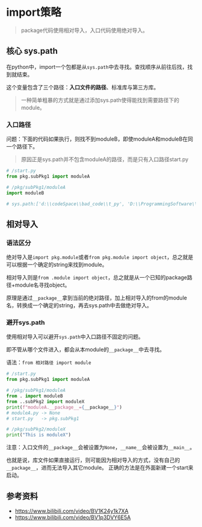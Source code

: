 # import策略

> package代码使用相对导入，入口代码使用绝对导入。

## 核心 sys.path

在python中，import一个包都是从`sys.path`中去寻找。查找顺序从前往后找，找到就结束。

这个变量包含了三个路径：**入口文件的路径**、标准库与第三方库。

> 一种简单粗暴的方式就是通过添加sys.path使得能找到需要路径下的module。

### 入口路径

问题：下面的代码如果执行，则找不到moduleB，即使moduleA和moduleB在同一个路径下。

> 原因正是sys.path并不包含moduleA的路径，而是只有入口路径start.py

```python
# /start.py
from pkg.subPkg1 import moduleA

# /pkg/subPkg1/moduleA
import moduleB

# sys.path:['d:\\codeSpace\\bad_code\\t_py', 'D:\\ProgrammingSoftware\\Python3\\python311.zip', 'D:\\ProgrammingSoftware\\Python3\\DLLs', 'D:\\ProgrammingSoftware\\Python3\\Lib', 'D:\\ProgrammingSoftware\\Python3', 'C:\\Users\\10654\\AppData\\Roaming\\Python\\Python311\\site-packages', 'D:\\ProgrammingSoftware\\Python3\\Lib\\site-packages', 'D:\\ProgrammingSoftware\\Python3\\Lib\\site-packages\\win32', 'D:\\ProgrammingSoftware\\Python3\\Lib\\site-packages\\win32\\lib', 'D:\\ProgrammingSoftware\\Python3\\Lib\\site-packages\\Pythonwin']
```

## 相对导入

### 语法区分

绝对导入是`import pkg.module`或者`from pkg.module import object`，总之就是可以根据一个确定的string来找到module。

相对导入则是`from .module import object`，总之就是从一个已知的package路径+module名寻找object。

原理是通过`__package__`拿到当前的绝对路径，加上相对导入的from的module名，转换成一个确定的string，再去sys.path中去做绝对导入。

### 避开sys.path

使用相对导入可以避开`sys.path`中入口路径不固定的问题。

即不管从哪个文件进入，都会从本module的`__package__`中去寻找。

语法：`from 相对路径 import module`

```python
# /start.py
from pkg.subPkg1 import moduleA

# /pkg/subPkg1/moduleA
from . import moduleB
from ..subPkg2 import moduleX
print(f"moduleA.__package__={__package__}")
# moduleA.py -> None
# start.py	 -> pkg.subPkg1

# /pkg/subPkg2/moduleX
print("This is moduleX")
```

注意：入口文件的`__package__`会被设置为`None`，`__name__`会被设置为`__main__`。

也就是说，库文件如果直接运行，则可能因为相对导入的方式，没有自己的`__package__`，进而无法导入其它module。
正确的方法是在外面新建一个start来启动。

## 参考资料

* https://www.bilibili.com/video/BV1K24y1k7XA
* https://www.bilibili.com/video/BV1p3DVY6E5A
